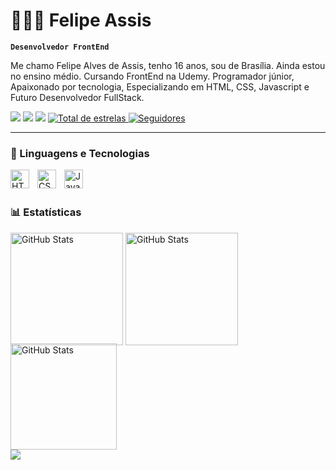# 👩🏻‍💻 Felipe Assis

**`Desenvolvedor FrontEnd`**

Me chamo Felipe Alves de Assis, tenho 16 anos, sou de Brasília. Ainda estou no ensino médio. Cursando FrontEnd na Udemy. Programador júnior, Apaixonado por tecnologia, Especializando em HTML, CSS, Javascript e Futuro Desenvolvedor FullStack.

<p align="left">
  <a href="https://www.instagram.com/itz._felipe1/" target="_blank"><img src="https://img.shields.io/badge/-Instagram-%23E4405F?style=for-the-badge&logo=instagram&logoColor=white" target="_blank"></a>
  <a href="mailto:felipealves1484@gmail.com" target="_blank"><img src="https://img.shields.io/badge/Gmail-D14836?style=for-the-badge&logo=gmail&logoColor=white" target="_blank"></a>
  <a href="https://www.linkedin.com/in/felipe-alves-791a3a282/" target="_blank"><img src="https://img.shields.io/badge/-LinkedIn-%230077B5?style=for-the-badge&logo=linkedin&logoColor=white" target="_blank"></a>
  <a href="https://github.com/felipeassisdev?tab=repositories&sort=stargazers">
        <img
            alt="Total de estrelas"
            title="Total de estrelas GitHub"
            src="https://custom-icon-badges.demolab.com/github/stars/felipeassisdev0?color=55960c&style=for-the-badge&labelColor=488207&logo=star&label=estrelas"
        />
    </a>
    <a href="https://github.com/felipeassisdev?tab=followers">
        <img
            alt="Seguidores"
            title="Me siga no GitHub"
            src="https://custom-icon-badges.demolab.com/github/followers/felipeassisdev0?color=236ad3&labelColor=1155ba&style=for-the-badge&logo=github&label=Seguidores&logoColor=white"
        />
    </a>
</p>

---

### 🤖 Linguagens e Tecnologias

<img
    align="left"
    alt="HTML"
    title="HTML"
    width="30px"
    style="padding-right: 10px;"
    src="https://cdn.jsdelivr.net/gh/devicons/devicon@latest/icons/html5/html5-original.svg"
/>
<img 
    align="left" 
    alt="CSS" 
    title="CSS"
    width="30px" 
    style="padding-right: 10px;" 
    src="https://cdn.jsdelivr.net/gh/devicons/devicon@latest/icons/css3/css3-original.svg" 
/>
<img 
    align="left" 
    alt="JavaScript" 
    title="JavaScript"
    width="30px" 
    style="padding-right: 10px;" 
    src="https://cdn.jsdelivr.net/gh/devicons/devicon@latest/icons/javascript/javascript-original.svg" 
/>

<br/>
<br/>

### 📊 Estatísticas

<div>
<p>
  <img alt="GitHub Stats" height="180" src="https://github-readme-stats.vercel.app/api?username=felipeassisdev&show_icons=true&theme=highcontrast&include_all_commits=true&locale=pt-br"/>
  <img alt="GitHub Stats" height="180" src="https://github-readme-stats.vercel.app/api/top-langs/?username=felipeassisdev&theme=highcontrast&layout=compact&custom_title=Tecnologias&langs_count=9" />
  </div>
   <img
      alt="GitHub Stats" 
      height="170"
      style="margin-top: -20px;"
      src="https://github-readme-streak-stats-git-main-davids-projects-ad77adcc.vercel.app/?user=felipeassisdev&theme=highcontrast"
      />
      <br>
      <img src="https://profile-counter.glitch.me/felipeassisdev/count.svg" />
</p>

